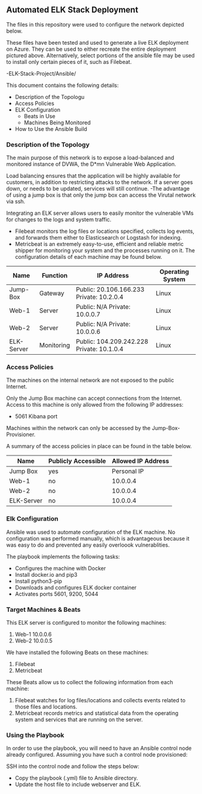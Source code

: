 ## Automated ELK Stack Deployment

The files in this repository were used to configure the network depicted below.

These files have been tested and used to generate a live ELK deployment on Azure. They can be used to either recreate the entire deployment pictured above. Alternatively, select portions of the ansible file may be used to install only certain pieces of it, such as Filebeat.

  -ELK-Stack-Project/Ansible/
  
This document contains the following details:
- Description of the Topologu
- Access Policies
- ELK Configuration
  - Beats in Use
  - Machines Being Monitored
- How to Use the Ansible Build


### Description of the Topology

The main purpose of this network is to expose a load-balanced and monitored instance of DVWA, the D*mn Vulnerable Web Application.

Load balancing ensures that the application will be highly available for customers, in addition to restricting attacks to the network. If a server goes down, or needs to be updated, services will still continue.
-The advantage of using a jump box is that only the jump box can access the Virutal network via ssh. 

Integrating an ELK server allows users to easily monitor the vulnerable VMs for changes to the logs and system traffic.
- Filebeat monitors the log files or locations specified, collects log events, and forwards them either to Elasticsearch or Logstash for indexing.
- Metricbeat is an extremely easy-to-use, efficient and reliable metric shipper for monitoring your system and the processes running on it. 
The configuration details of each machine may be found below.

| Name       | Function   | IP Address                                | Operating System |
|------------|------------|-----------------------------------------  |------------------|
| Jump-Box   | Gateway    | Public: 20.106.166.233 Private: 10.2.0.4  | Linux            |
| Web-1      | Server     | Public: N/A          Private: 10.0.0.7    | Linux            |
| Web-2      | Server     | Public: N/A          Private: 10.0.0.6    | Linux            |
| ELK-Server | Monitoring | Public: 104.209.242.228 Private: 10.1.0.4 | Linux            |

### Access Policies

The machines on the internal network are not exposed to the public Internet. 

Only the Jump Box machine can accept connections from the Internet. Access to this machine is only allowed from the following IP addresses:
- 5061 Kibana port

Machines within the network can only be accessed by the Jump-Box-Provisioner.

A summary of the access policies in place can be found in the table below.

| Name       | Publicly Accessible  | Allowed IP Address |
|------------|----------------------|--------------------|
| Jump Box   | yes                  | Personal IP        |
| Web-1      | no                   | 10.0.0.4           |
| Web-2      | no                   | 10.0.0.4           |
| ELK-Server | no                   | 10.0.0.4           |

### Elk Configuration

Ansible was used to automate configuration of the ELK machine. No configuration was performed manually, which is advantageous because it was easy to do and prevented any easily overloook vulnerablities. 

The playbook implements the following tasks:

- Configures the machine with Docker
- Install docker.io and pip3
- Install python3-pip
- Downloads and configures ELK docker container
- Activates ports 5601, 9200, 5044  

### Target Machines & Beats

This ELK server is configured to monitor the following machines:
1.	Web-1 10.0.0.6
2.	Web-2 10.0.0.5

We have installed the following Beats on these machines:

1.	Filebeat
2.	Metricbeat

These Beats allow us to collect the following information from each machine:

1.	Filebeat watches for log files/locations and collects events related to those files and locations.
2.	Metricbeat records metrics and statistical data from the operating system and services that are running on the server.
 

### Using the Playbook
In order to use the playbook, you will need to have an Ansible control node already configured. Assuming you have such a control node provisioned: 

SSH into the control node and follow the steps below:
- Copy the playbook (.yml) file to Ansible directory.
- Update the host file to include webserver and ELK. 

